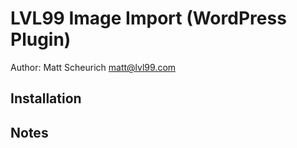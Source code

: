 # LVL99 Image Import (WordPress Plugin)

Author: Matt Scheurich <matt@lvl99.com>


## Installation



## Notes


